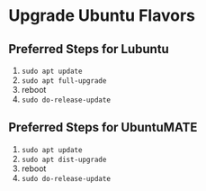 <!--
category: Tools
-->

# Upgrade Ubuntu Flavors

## Preferred Steps for Lubuntu

1. `sudo apt update`
2. `sudo apt full-upgrade`
3. reboot
4. `sudo do-release-update`

## Preferred Steps for UbuntuMATE

1. `sudo apt update`
2. `sudo apt dist-upgrade`
3. reboot
4. `sudo do-release-update`

